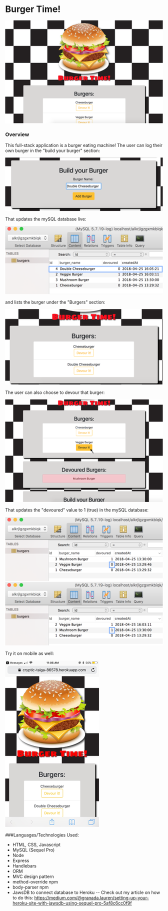 # Burger Time!

![alt text](https://github.com/laurengranada/week-14-burger/blob/master/read-images/homepage.png)

### Overview
This full-stack application is a burger eating machine! The user can log their own burger in the "build your burger" section:

![alt text](https://github.com/laurengranada/week-14-burger/blob/master/read-images/addBurger.png)

That updates the mySQL database live:

<img src="https://github.com/laurengranada/week-14-burger/blob/master/read-images/mySQLadd.png" width="600">

and lists the burger under the "Burgers" section:

![alt text](https://github.com/laurengranada/week-14-burger/blob/master/read-images/burgerAdd.png)

The user can also choose to devour that burger:

![alt text](https://github.com/laurengranada/week-14-burger/blob/master/read-images/burgerDevour.png)

That updates the "devoured" value to 1 (true) in the mySQL database:

<img src="https://github.com/laurengranada/week-14-burger/blob/master/read-images/before.png" width="600"><img src="https://github.com/laurengranada/week-14-burger/blob/master/read-images/after.png" width="600">

Try it on mobile as well:

<img src="https://github.com/laurengranada/week-14-burger/blob/master/read-images/mobile.jpeg" width="300">

###Languages/Technologies Used:
- HTML, CSS, Javascript
- MySQL (Sequel Pro)
- Node
- Express
- Handlebars
- ORM
- MVC design pattern
- method-override npm
- body-parser npm
- JawsDB to connect database to Heroku -- Check out my article on how to do this: https://medium.com/@granada.lauren/setting-up-your-heroku-site-with-jawsdb-using-sequel-pro-5af8c6cc0f9f
